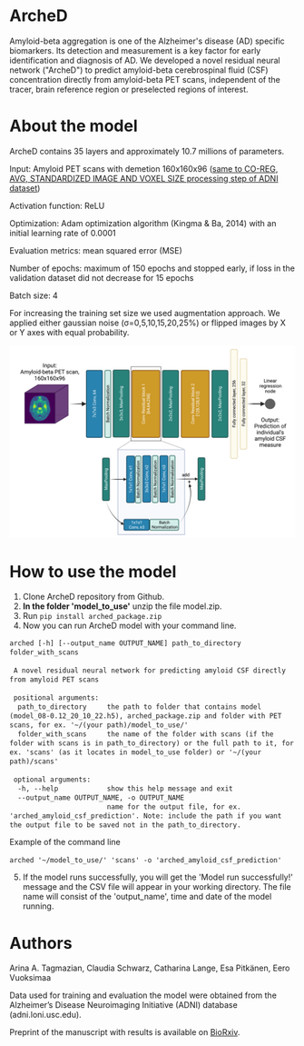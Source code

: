 # ArcheD
Amyloid-beta aggregation is one of the Alzheimer's disease (AD) specific biomarkers. Its detection and measurement is a key factor for early identification and diagnosis of AD. We developed a novel residual neural network ("ArcheD") to predict amyloid-beta cerebrospinal fluid (CSF) concentration directly from amyloid-beta PET scans, independent of the tracer, brain reference region or preselected regions of interest. 
# About the model
ArcheD contains 35 layers and approximately 10.7 millions of parameters. 

Input: Amyloid PET scans with demetion 160x160x96 ([same to CO-REG, AVG, STANDARDIZED IMAGE AND VOXEL SIZE processing step of ADNI dataset](https://adni.loni.usc.edu/methods/pet-analysis-method/pet-analysis/))

Activation function: ReLU

Optimization: Adam optimization algorithm (Kingma & Ba, 2014) with an initial learning rate of 0.0001

Evaluation metrics: mean squared error (MSE)

Number of epochs: maximum of 150 epochs and stopped early, if loss in the validation dataset did not decrease for 15 epochs 

Batch size: 4

For increasing the training set size we used augmentation approach. We applied either gaussian noise (σ=0,5,10,15,20,25%) or flipped images by X or Y axes with equal probability.

![plot](arched_architechture.png)


# How to use the model
1. Clone ArcheD repository from Github.
2. **In the folder 'model_to_use'** unzip the file model.zip.
3. Run `pip install arched_package.zip`
4. Now you can run ArcheD model with your command line.

```  
arched [-h] [--output_name OUTPUT_NAME] path_to_directory folder_with_scans

 A novel residual neural network for predicting amyloid CSF directly from amyloid PET scans

 positional arguments:
  path_to_directory     the path to folder that contains model (model_08-0.12_20_10_22.h5), arched_package.zip and folder with PET scans, for ex. '~/(your path)/model_to_use/'
  folder_with_scans     the name of the folder with scans (if the folder with scans is in path_to_directory) or the full path to it, for ex. 'scans' (as it locates in model_to_use folder) or '~/(your path)/scans'

 optional arguments:
  -h, --help            show this help message and exit
  --output_name OUTPUT_NAME, -o OUTPUT_NAME
                        name for the output file, for ex. 'arched_amyloid_csf_prediction'. Note: include the path if you want the output file to be saved not in the path_to_directory.
```

Example of the command line

`arched '~/model_to_use/' 'scans' -o 'arched_amyloid_csf_prediction'` 

5. If the model runs successfully, you will get the 'Model run successfully!' message and the CSV file will appear in your working directory. The file name will consist of the 'output_name', time and date of the model running.

# Authors
Arina A. Tagmazian, Claudia Schwarz, Catharina Lange, Esa Pitkänen, Eero Vuoksimaa

Data used for training and evaluation the model were obtained from the Alzheimer’s Disease Neuroimaging Initiative (ADNI) database (adni.loni.usc.edu). 

Preprint of the manuscript with results is available on [BioRxiv](https://www.biorxiv.org/content/10.1101/2023.06.20.545686v2). 
